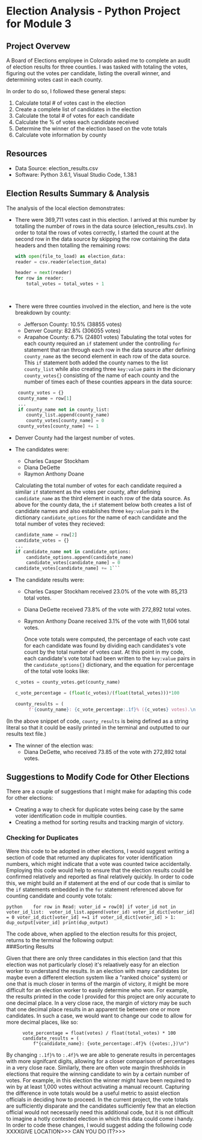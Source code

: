 # Election Analysis - Python Project for Module 3

## Project Overvew
A Board of Elections employee in Colorado asked me to complete an audit of election results for three counties. I was tasked with totaling the votes, figuring out the votes per candidate, listing the overall winner, and determining votes cast in each county. 

In order to do so, I followed these general steps: 

  1. Calculate total # of votes cast in the election
  2. Create a complete list of candidates in the election 
  3. Calculate the total # of votes for each candidate
  4. Calculate the % of votes each candidate received
  5. Determine the winner of the election based on the vote totals
  6. Calculate vote information by county

## Resources
- Data Source: election_results.csv
- Software: Python 3.6.1, Visual Studio Code, 1.38.1

## Election Results Summary & Analysis
The analysis of the local election demonstrates: 

  - There were 369,711 votes cast in this election. 
    I arrived at this number by totalling the number of rows in the data source (election_results.csv). In order to total the rows of votes correctly, I started the count at the second row in the data source by skipping the row containing the data headers and then totalling the remaining rows:
    ```python
    with open(file_to_load) as election_data:
    reader = csv.reader(election_data)

    header = next(reader)
    for row in reader:
        total_votes = total_votes + 1
    
  
  - There were three counties involved in the election, and here is the vote breakdown by county:
      - Jefferson County: 10.5% (38855 votes)
      - Denver County: 82.8% (306055 votes) 
      - Arapahoe County: 6.7% (24801 votes)
        Tabulating the total votes for each county required an `if`  statement under the controlling `for` statement that ran through each row in the data source after defining `county_name` as the second element in each row of the data source. This `if` statement both added the county names to the list `county_list` while also creating three `key:value` pairs in the dicionary `county_votes{}` consisting of the name of each county and the number of times each of these counties appears in the data source: 
        
     ```python
      county_votes = {}
      county_name = row[1]
      ...
      if county_name not in county_list:        
         county_list.append(county_name)
         county_votes[county_name] = 0
      county_votes[county_name] += 1
    ```
  - Denver County had the largest number of votes. 
  
  - The candidates were: 
      - Charles Casper Stockham 
      - Diana DeGette
      - Raymon Anthony Doane
      
       Calculating the total number of votes for each candidate required a similar `if` statement as the votes per county, after defining `candidate_name` as the third element in each row of the data source. As above for the county data, the `if` statement below both creates a list of candidate names and also establishes three `key:value` pairs in the dictionary `candidate_options` for the name of each candidate and the total number of votes they recieved:
       
      ```python
      candidate_name = row[2]
      candidate_votes = {}
      ...
      if candidate_name not in candidate_options:        
          candidate_options.append(candidate_name)
          candidate_votes[candidate_name] = 0
      candidate_votes[candidate_name] += 1``` 
      
     
  - The candidate results were: 
      - Charles Casper Stockham received 23.0% of the vote with 85,213 total votes.
      - Diana DeGette received 73.8% of the vote with 272,892 total votes. 
      - Raymon Anthony Doane received 3.1% of the vote with 11,606 total votes. 
      
        Once vote totals were computed, the percentage of each vote cast for each candidate was found by dividing each candidates's vote count by the total number of votes cast. At this point in my code, each candidate's vote total had been written to the `key:value` pairs in the `candidate_options{}` dictionary, and the equation for percentage of the total vote looks like: 
       
       ```python
       c_votes = county_votes.get(county_name)
       
       c_vote_percentage = (float(c_votes)/(float(total_votes)))*100
       
       county_results = (
            f'{county_name}: {c_vote_percentage:.1f}% ({c_votes} votes).\n')
       
  (In the above snippet of code, `county_results` is being defined as a string literal so that it could be easily printed in the terminal and outputted to our results text file.) 
  
  - The winner of the election was:
      - Diana DeGette, who received 73.85 of the vote with 272,892 total votes. 
        
        

## Suggestions to Modify Code for Other Elections
There are a couple of suggestions that I might make for adapting this code for other elections:
  - Creating a way to check for duplicate votes being case by the same voter identification code in multiple counties.
  - Creating a method for sorting results and tracking margin of victory. 

### Checking for Duplicates
  Were this code to be adopted in other elections, I would suggest writing a section of code that returned any duplicates for voter identification numbers, which might indicate that a vote was counted twice accidentally. Employing this code would help to ensure that the election results could be confirmed relatively and reported as final relatively quickly. In order to code this, we might build an if statement at the end of our code that is similar to the `if` statements embedded in the `for` statement referenced above for counting candidate and county vote totals: 
  
  `python    for row in Read:
        voter_id = row[0]
        if voter_id not in voter_id_list: 
            voter_id_list.append(voter_id)
            voter_id_dict[voter_id] = 0
        voter_id_dict[voter_id] +=1
    if voter_id_dict[voter_id] > 1:
        dup_output[voter_id]
    print(dup_output)`
    
    
  The code above, when applied to the election results for this project, returns to the terminal the following output:  
###Sorting Results 
  
  Given that there are only three candidates in this election (and that this election was not particularly close) it's relaatively easy for an election worker to understand the results. In an election with many candidates (or maybe even a different election system like a "ranked choice" system) or one that is much closer in terms of the margin of victory, it might be more difficult for an election worker to easily determine who won. For example, the results printed in the code I provided for this project are only accurate to one decimal place. In a very close race, the margin of victory may be such that one decimal place results in an apparent tie between one or more candidates. In such a case, we would want to change our code to allow for more decimal places, like so: 
  ```     votes = candidate_votes.get(candidate_name)
        vote_percentage = float(votes) / float(total_votes) * 100
        candidate_results = (
            f"{candidate_name}: {vote_percentage:.4f}% ({votes:,})\n")
  ```
  By changing `:.1f}%` to `:.4f}%` we are able to generate results in percentages with more signifcant digits, allowing for a closer comparison of percentages in a very close race. 
  Similarly, there are often vote margin threshholds in elections that require the winning candidate to win by a certain number of votes. For example, in this election the winner might have been required to win by at least 1,000 votes without activating a manual recount. Capturing the difference in vote totals would be a useful metric to assist election officials in deciding how to proceed. In the current project, the vote totals are sufficiently disparate and the candidates sufficiently few that an election official would not necessarily need this additional code, but it is not difficult to imagine a hotly contested election in which this data could come i handy. 
  In order to code these changes, I would suggest adding the following code XXXXGIVE LOCATION>>> CAN YOU DO IT?>>>           
      
